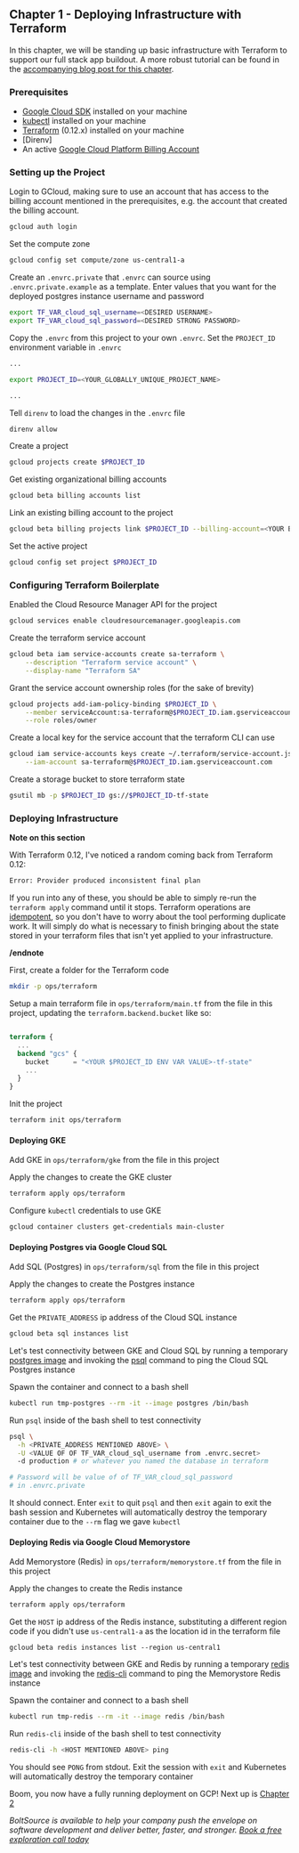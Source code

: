 ## Chapter 1 - Deploying Infrastructure with Terraform

In this chapter, we will be standing up basic infrastructure with Terraform to support our full stack app buildout.  A more robust tutorial can be found in the [accompanying blog post for this chapter]().


### Prerequisites
- [Google Cloud SDK](https://cloud.google.com/sdk) installed on your machine
- [kubectl](https://kubernetes.io/docs/tasks/tools/install-kubectl/) installed on your machine
- [Terraform](https://learn.hashicorp.com/terraform/getting-started/install.html) (0.12.x) installed on your machine
- [Direnv]
- An active [Google Cloud Platform Billing Account](https://cloud.google.com/billing/docs/how-to/manage-billing-account)

### Setting up the Project

Login to GCloud, making sure to use an account that has access to the billing account mentioned in the prerequisites, e.g. the account that created the billing account.
```bash
gcloud auth login
```

Set the compute zone
```bash
gcloud config set compute/zone us-central1-a
```

Create an `.envrc.private` that `.envrc` can source using `.envrc.private.example` as a template.  Enter values that you want for the deployed
postgres instance username and password
```bash
export TF_VAR_cloud_sql_username=<DESIRED USERNAME>
export TF_VAR_cloud_sql_password=<DESIRED STRONG PASSWORD>
```

Copy the `.envrc` from this project to your own `.envrc`.  Set the `PROJECT_ID` environment variable in `.envrc`
```bash
...

export PROJECT_ID=<YOUR_GLOBALLY_UNIQUE_PROJECT_NAME>

...
```

Tell `direnv` to load the changes in the `.envrc` file
```bash
direnv allow
```

Create a project
```bash
gcloud projects create $PROJECT_ID
```

Get existing organizational billing accounts
```bash
gcloud beta billing accounts list
```

Link an existing billing account to the project
```bash
gcloud beta billing projects link $PROJECT_ID --billing-account=<YOUR BILLING ACCOUNT ID>
```

Set the active project
```bash
gcloud config set project $PROJECT_ID
```

### Configuring Terraform Boilerplate

Enabled the Cloud Resource Manager API for the project
```bash
gcloud services enable cloudresourcemanager.googleapis.com 
```

Create the terraform service account
```bash
gcloud beta iam service-accounts create sa-terraform \
    --description "Terraform service account" \
    --display-name "Terraform SA"
```

Grant the service account ownership roles (for the sake of brevity)
```bash
gcloud projects add-iam-policy-binding $PROJECT_ID \
    --member serviceAccount:sa-terraform@$PROJECT_ID.iam.gserviceaccount.com \
    --role roles/owner
```

Create a local key for the service account that the terraform CLI can use
```bash
gcloud iam service-accounts keys create ~/.terraform/service-account.json \
    --iam-account sa-terraform@$PROJECT_ID.iam.gserviceaccount.com
```

Create a storage bucket to store terraform state
```bash
gsutil mb -p $PROJECT_ID gs://$PROJECT_ID-tf-state
```

### Deploying Infrastructure

**Note on this section**

With Terraform 0.12, I've noticed a random coming back from Terraform 0.12: 

```bash
Error: Provider produced inconsistent final plan
```

If you run into any of these, you should be able to simply re-run the `terraform apply` command until it stops.  Terraform operations are [idempotent](https://www.restapitutorial.com/lessons/idempotency.html), so you don't have to worry about the tool performing duplicate work.  It will simply do what is necessary to finish bringing about the state stored in your terraform files that isn't yet applied to your infrastructure.

**/endnote**

First, create a folder for the Terraform code
```bash
mkdir -p ops/terraform
```

Setup a main terraform file in `ops/terraform/main.tf` from the file in this project, updating the `terraform.backend.bucket` like so: 
```tf

terraform {
  ...
  backend "gcs" {
    bucket      = "<YOUR $PROJECT_ID ENV VAR VALUE>-tf-state"
    ...
  }
}

```

Init the project
```bash
terraform init ops/terraform
```

#### Deploying GKE

Add GKE in `ops/terraform/gke` from the file in this project

Apply the changes to create the GKE cluster
```bash
terraform apply ops/terraform
```

Configure `kubectl` credentials to use GKE
```bash
gcloud container clusters get-credentials main-cluster
```

#### Deploying Postgres via Google Cloud SQL

Add SQL (Postgres) in `ops/terraform/sql` from the file in this project

Apply the changes to create the Postgres instance
```bash
terraform apply ops/terraform
```

Get the `PRIVATE_ADDRESS` ip address of the Cloud SQL instance
```bash
gcloud beta sql instances list
```

Let's test connectivity between GKE and Cloud SQL by running a temporary [postgres image](https://hub.docker.com/_/postgres) and invoking the [psql](https://www.postgresql.org/docs/9.3/app-psql.html) command to ping the Cloud SQL Postgres instance

Spawn the container and connect to a bash shell
```bash
kubectl run tmp-postgres --rm -it --image postgres /bin/bash
```

Run `psql` inside of the bash shell to test connectivity
```bash
psql \
  -h <PRIVATE_ADDRESS MENTIONED ABOVE> \
  -U <VALUE OF OF TF_VAR_cloud_sql_username from .envrc.secret>
  -d production # or whatever you named the database in terraform

# Password will be value of of TF_VAR_cloud_sql_password
# in .envrc.private
```

It should connect.  Enter `exit` to quit `psql` and then `exit` again to exit the bash session and Kubernetes will automatically destroy the temporary container due to the `--rm` flag we gave `kubectl`

#### Deploying Redis via Google Cloud Memorystore

Add Memorystore (Redis) in `ops/terraform/memorystore.tf` from the file in this project

Apply the changes to create the Redis instance
```bash
terraform apply ops/terraform
```

Get the `HOST` ip address of the Redis instance, substituting a different region code if you didn't use `us-central1-a` as the location id in the terraform file

```
gcloud beta redis instances list --region us-central1
```

Let's test connectivity between GKE and Redis by running a temporary [redis image](https://hub.docker.com/_/redis) and invoking the [redis-cli](https://redis.io/topics/rediscli) command to ping the Memorystore Redis instance

Spawn the container and connect to a bash shell
```bash
kubectl run tmp-redis --rm -it --image redis /bin/bash
```

Run `redis-cli` inside of the bash shell to test connectivity
```bash
redis-cli -h <HOST MENTIONED ABOVE> ping
```

You should see `PONG` from stdout.  Exit the session with `exit` and Kubernetes will automatically destroy the temporary container

Boom, you now have a fully running deployment on GCP!  Next up is [Chapter 2](./2.md)

*BoltSource is available to help your company push the envelope on software development and deliver better, faster, and stronger.  [Book a free exploration call today](https://calendly.com/boltsource-andrew/exploration)*